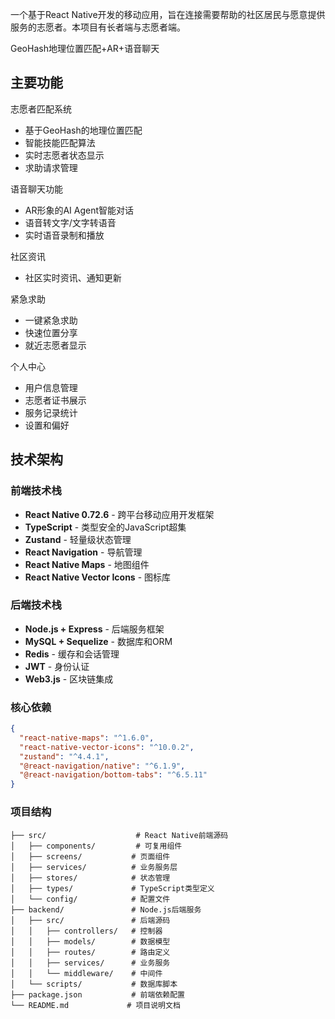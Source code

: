 一个基于React Native开发的移动应用，旨在连接需要帮助的社区居民与愿意提供服务的志愿者。本项目有长者端与志愿者端。

GeoHash地理位置匹配+AR+语音聊天

## 主要功能

志愿者匹配系统
- 基于GeoHash的地理位置匹配
- 智能技能匹配算法
- 实时志愿者状态显示
- 求助请求管理

语音聊天功能
- AR形象的AI Agent智能对话
- 语音转文字/文字转语音
- 实时语音录制和播放

社区资讯
- 社区实时资讯、通知更新

紧急求助
- 一键紧急求助
- 快速位置分享
- 就近志愿者显示

个人中心
- 用户信息管理
- 志愿者证书展示
- 服务记录统计
- 设置和偏好

## 技术架构

### 前端技术栈
- **React Native 0.72.6** - 跨平台移动应用开发框架
- **TypeScript** - 类型安全的JavaScript超集
- **Zustand** - 轻量级状态管理
- **React Navigation** - 导航管理
- **React Native Maps** - 地图组件
- **React Native Vector Icons** - 图标库

### 后端技术栈
- **Node.js + Express** - 后端服务框架
- **MySQL + Sequelize** - 数据库和ORM
- **Redis** - 缓存和会话管理
- **JWT** - 身份认证
- **Web3.js** - 区块链集成

### 核心依赖
```json
{
  "react-native-maps": "^1.6.0",
  "react-native-vector-icons": "^10.0.2",
  "zustand": "^4.4.1",
  "@react-navigation/native": "^6.1.9",
  "@react-navigation/bottom-tabs": "^6.5.11"
}
```

### 项目结构
```
├── src/                    # React Native前端源码
│   ├── components/         # 可复用组件
│   ├── screens/           # 页面组件
│   ├── services/          # 业务服务层
│   ├── stores/            # 状态管理
│   ├── types/             # TypeScript类型定义
│   └── config/            # 配置文件
├── backend/               # Node.js后端服务
│   ├── src/               # 后端源码
│   │   ├── controllers/   # 控制器
│   │   ├── models/        # 数据模型
│   │   ├── routes/        # 路由定义
│   │   ├── services/      # 业务服务
│   │   └── middleware/    # 中间件
│   └── scripts/           # 数据库脚本
├── package.json           # 前端依赖配置
└── README.md             # 项目说明文档
```
